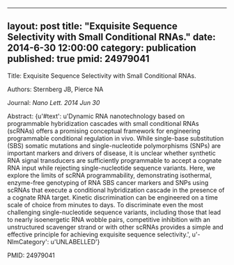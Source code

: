 
---
layout: post
title:  "Exquisite Sequence Selectivity with Small Conditional RNAs."
date:   2014-6-30 12:00:00
category:  publication
published: true
pmid: 24979041
---

Title: Exquisite Sequence Selectivity with Small Conditional RNAs.

Authors: Sternberg JB, Pierce NA

Journal: *Nano Lett. 2014 Jun 30*

Abstract: {u'#text': u'Dynamic RNA nanotechnology based on programmable hybridization cascades with small conditional RNAs (scRNAs) offers a promising conceptual framework for engineering programmable conditional regulation in vivo. While single-base substitution (SBS) somatic mutations and single-nucleotide polymorphisms (SNPs) are important markers and drivers of disease, it is unclear whether synthetic RNA signal transducers are sufficiently programmable to accept a cognate RNA input while rejecting single-nucleotide sequence variants. Here, we explore the limits of scRNA programmability, demonstrating isothermal, enzyme-free genotyping of RNA SBS cancer markers and SNPs using scRNAs that execute a conditional hybridization cascade in the presence of a cognate RNA target. Kinetic discrimination can be engineered on a time scale of choice from minutes to days. To discriminate even the most challenging single-nucleotide sequence variants, including those that lead to nearly isoenergetic RNA wobble pairs, competitive inhibition with an unstructured scavenger strand or with other scRNAs provides a simple and effective principle for achieving exquisite sequence selectivity.', u'-NlmCategory': u'UNLABELLED'}

PMID: 24979041

